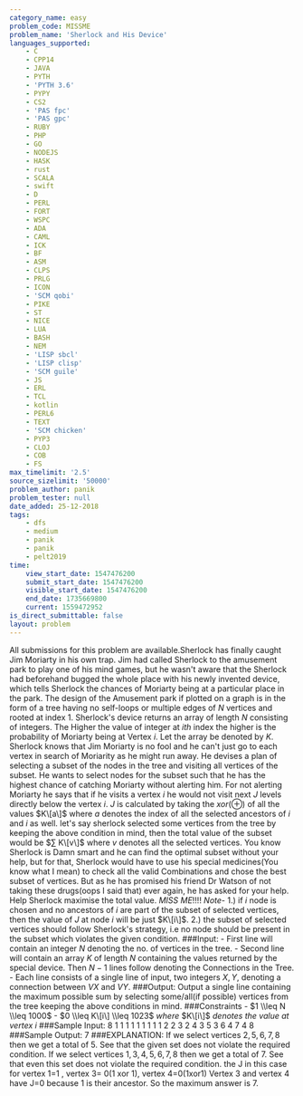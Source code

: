 ```yaml
---
category_name: easy
problem_code: MISSME
problem_name: 'Sherlock and His Device'
languages_supported:
    - C
    - CPP14
    - JAVA
    - PYTH
    - 'PYTH 3.6'
    - PYPY
    - CS2
    - 'PAS fpc'
    - 'PAS gpc'
    - RUBY
    - PHP
    - GO
    - NODEJS
    - HASK
    - rust
    - SCALA
    - swift
    - D
    - PERL
    - FORT
    - WSPC
    - ADA
    - CAML
    - ICK
    - BF
    - ASM
    - CLPS
    - PRLG
    - ICON
    - 'SCM qobi'
    - PIKE
    - ST
    - NICE
    - LUA
    - BASH
    - NEM
    - 'LISP sbcl'
    - 'LISP clisp'
    - 'SCM guile'
    - JS
    - ERL
    - TCL
    - kotlin
    - PERL6
    - TEXT
    - 'SCM chicken'
    - PYP3
    - CLOJ
    - COB
    - FS
max_timelimit: '2.5'
source_sizelimit: '50000'
problem_author: panik
problem_tester: null
date_added: 25-12-2018
tags:
    - dfs
    - medium
    - panik
    - panik
    - pelt2019
time:
    view_start_date: 1547476200
    submit_start_date: 1547476200
    visible_start_date: 1547476200
    end_date: 1735669800
    current: 1559472952
is_direct_submittable: false
layout: problem
---
```

All submissions for this problem are available.Sherlock has finally caught Jim Moriarty in his own trap. Jim had called Sherlock to the amusement park to play one of his mind games, but he wasn't aware that the Sherlock had beforehand bugged the whole place with his newly invented device, which tells Sherlock the chances of Moriarty being at a particular place in the park. The design of the Amusement park if plotted on a graph is in the form of a tree having no self-loops or multiple edges of $N$ vertices and rooted at index $1$. Sherlock's device returns an array of length $N$ consisting of integers. The Higher the value of integer at $ith$ index the higher is the probability of Moriarty being at Vertex $i$. Let the array be denoted by $K$. Sherlock knows that Jim Moriarty is no fool and he can't just go to each vertex in search of Moriarity as he might run away. He devises a plan of selecting a subset of the nodes in the tree and visiting all vertices of the subset. He wants to select nodes for the subset such that he has the highest chance of catching Moriarty without alerting him. For not alerting Moriarty he says that if he visits a vertex $i$ he would not visit next $J$ levels directly below the vertex $i$. $J$ is calculated by taking the $xor( ⊕ )$ of all the values $K\[a\]$ where $a$ denotes the index of all the selected ancestors of $i$ and $i$ as well. let's say sherlock selected some vertices from the tree by keeping the above condition in mind, then the total value of the subset would be $∑ K\[v\]$ where $v$ denotes all the selected vertices. You know Sherlock is Damn smart and he can find the optimal subset without your help, but for that, Sherlock would have to use his special medicines(You know what I mean) to check all the valid Combinations and chose the best subset of vertices. But as he has promised his friend Dr Watson of not taking these drugs(oops I said that) ever again, he has asked for your help. Help Sherlock maximise the total value. $MISS$ $ME!!!!$ $Note$- $1.)$ if $i$ node is chosen and no ancestors of $i$ are part of the subset of selected vertices, then the value of $J$ at node $i$ will be just $K\[i\]$. $2.)$ the subset of selected vertices should follow Sherlock's strategy, i.e no node should be present in the subset which violates the given condition. ###Input: - First line will contain an integer $N$ denoting the no. of vertices in the tree. - Second line will contain an array $K$ of length $N$ containing the values returned by the special device. Then $N-1$ lines follow denoting the Connections in the Tree. - Each line consists of a single line of input, two integers $X, Y$, denoting a connection between $V$$X$ and $V$$Y$. ###Output: Output a single line containing the maximum possible sum by selecting some/all(if possible) vertices from the tree keeping the above conditions in mind. ###Constraints - $1 \\leq N \\leq 1000$ - $0 \\leq K\[i\] \\leq 1023$ $where$ $K\[i\]$ $denotes$ $the$ $value$ $at$ $vertex$ $i$ ###Sample Input: 8 1 1 1 1 1 1 1 1 1 2 2 3 2 4 3 5 3 6 4 7 4 8 ###Sample Output: 7 ###EXPLANATION: If we select vertices $2,5,6,7,8$ then we get a total of 5. See that the given set does not violate the required condition. If we select vertices $1,3,4,5,6,7,8$ then we get a total of 7. See that even this set does not violate the required condition. the J in this case for vertex 1=1 , vertex 3= 0(1 xor 1), vertex 4=0(1xor1) Vertex 3 and vertex 4 have J=0 because 1 is their ancestor. So the maximum answer is 7.
